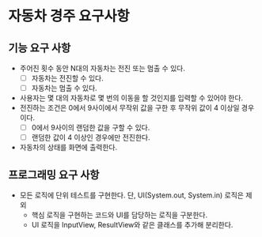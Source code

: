 # 자동차 경주 요구사항

## 기능 요구 사항
- 주어진 횟수 동안 N대의 자동차는 전진 또는 멈출 수 있다.
  - [ ] 자동차는 전진할 수 있다.
  - [ ] 자동차는 멈출 수 있다.
- 사용자는 몇 대의 자동차로 몇 번의 이동을 할 것인지를 입력할 수 있어야 한다.
- 전진하는 조건은 0에서 9사이에서 무작위 값을 구한 후 무작위 값이 4 이상일 경우이다.
  - [ ] 0에서 9사이의 랜덤한 값을 구할 수 있다.
  - [ ] 랜덤한 값이 4 이상인 경우에만 전진한다.
- 자동차의 상태를 화면에 출력한다.

## 프로그래밍 요구 사항
- 모든 로직에 단위 테스트를 구현한다. 단, UI(System.out, System.in) 로직은 제외
  - 핵심 로직을 구현하는 코드와 UI를 담당하는 로직을 구분한다.
  - UI 로직을 InputView, ResultView와 같은 클래스를 추가해 분리한다.